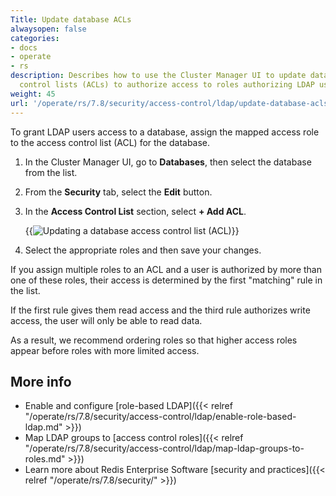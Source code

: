 ```yaml
---
Title: Update database ACLs
alwaysopen: false
categories:
- docs
- operate
- rs
description: Describes how to use the Cluster Manager UI to update database access
  control lists (ACLs) to authorize access to roles authorizing LDAP user access.
weight: 45
url: '/operate/rs/7.8/security/access-control/ldap/update-database-acls/'
---
```


To grant LDAP users access to a database, assign the mapped access role to the access control list (ACL) for the database.

1.  In the Cluster Manager UI, go to **Databases**, then select the database from the list.

1.  From the **Security** tab, select the **Edit** button.

1.  In the **Access Control List** section, select **+ Add ACL**.

    {{<image filename="images/rs/screenshots/databases/security-access-control-acl-only.png" alt="Updating a database access control list (ACL)" >}}

1.  Select the appropriate roles and then save your changes.

If you assign multiple roles to an ACL and a user is authorized by more than one of these roles, their access is determined by the first "matching" rule in the list.  

If the first rule gives them read access and the third rule authorizes write access, the user will only be able to read data.  

As a result, we recommend ordering roles so that higher access roles appear before roles with more limited access. 


## More info

- Enable and configure [role-based LDAP]({{< relref "/operate/rs/7.8/security/access-control/ldap/enable-role-based-ldap.md" >}})
- Map LDAP groups to [access control roles]({{< relref "/operate/rs/7.8/security/access-control/ldap/map-ldap-groups-to-roles.md" >}})
- Learn more about Redis Enterprise Software [security and practices]({{< relref "/operate/rs/7.8/security/" >}})
